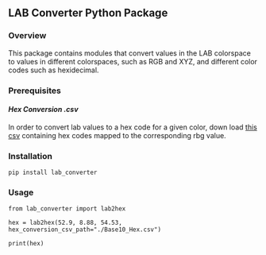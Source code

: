 ## LAB Converter Python Package

### Overview
This package contains modules that convert values in the LAB colorspace to values in different colorspaces, such as RGB and XYZ, and different color codes such as hexidecimal. 

### Prerequisites
#### ___Hex Conversion .csv___
In order to convert lab values to a hex code for a given color, down load [this csv](https://drive.google.com/file/d/1PflPAkflHUm5UClnMx_HRDw14ry535QZ/view?usp=sharing) containing hex codes mapped to the corresponding rbg value.

### Installation
```
pip install lab_converter
```

### Usage
```
from lab_converter import lab2hex

hex = lab2hex(52.9, 8.88, 54.53, hex_conversion_csv_path="./Base10_Hex.csv")

print(hex)
```


